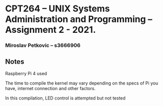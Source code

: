 # CPT264 – UNIX Systems Administration and Programming – Assignment 2 - 2021.
### Miroslav Petkovic – s3666906

## Notes
Raspberry Pi 4 used

The time to compile the kernel may vary depending on the specs of Pi you have, internet connection and other factors. 

In this compilation, LED control is attempted but not tested
